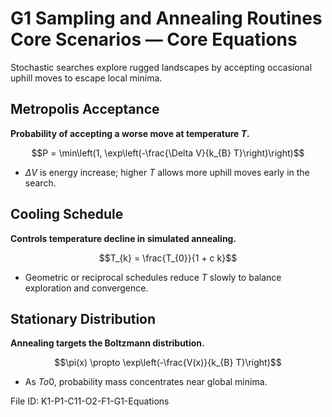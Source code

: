 # G1 Sampling and Annealing Routines Core Scenarios — Core Equations

Stochastic searches explore rugged landscapes by accepting occasional uphill moves to escape local minima.

## Metropolis Acceptance
**Probability of accepting a worse move at temperature $T$.**

$$P = \min\left(1, \exp\left(-\frac{\Delta V}{k_{B} T}\right)\right)$$

- $\Delta V$ is energy increase; higher $T$ allows more uphill moves early in the search.
## Cooling Schedule
**Controls temperature decline in simulated annealing.**

$$T_{k} = \frac{T_{0}}{1 + c k}$$

- Geometric or reciprocal schedules reduce $T$ slowly to balance exploration and convergence.
## Stationary Distribution
**Annealing targets the Boltzmann distribution.**

$$\pi(x) \propto \exp\left(-\frac{V(x)}{k_{B} T}\right)$$

- As $T 	o 0$, probability mass concentrates near global minima.

File ID: K1-P1-C11-O2-F1-G1-Equations
